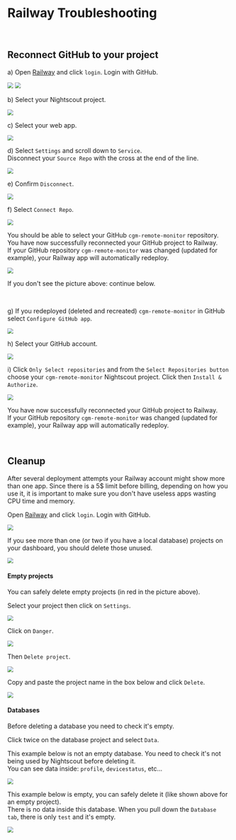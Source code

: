 # Railway Troubleshooting

</br>

## Reconnect GitHub to your project

a) Open [Railway](https://railway.app) and click `login`. Login with GitHub.

<img src="../../../vendors/railway/img/Railway00.png" style="zoom:80%;" />

<img src="../../../vendors/railway/img/Railway01.png" style="zoom:80%;" />

</br>

b) Select your Nightscout project.

<img src="../../../vendors/railway/img/RailwayM15.png" style="zoom:80%;" />

</br>

c) Select your web app.

<img src="../../../vendors/railway/img/RailwayM16.png" style="zoom:80%;" />

</br>

d) Select `Settings` and scroll down to `Service`.  
Disconnect your `Source Repo` with the cross at the end of the line.

<img src="../../../vendors/railway/img/RailwayT01.png" style="zoom:80%;" />

</br>

e) Confirm `Disconnect`.

<img src="../../../vendors/railway/img/RailwayT02.png" style="zoom:80%;" />

</br>

f) Select `Connect Repo`.

<img src="../../../vendors/railway/img/RailwayT03.png" style="zoom:80%;" />

You should be able to select your GitHub `cgm-remote-monitor` repository.  
You have now successfully reconnected your GitHub project to Railway.  
If your GitHub repository `cgm-remote-monitor` was changed (updated for example), your Railway app will automatically redeploy.

<img src="../../../vendors/railway/img/RailwayM03.png" style="zoom:80%;" />

If you don't see the picture above: continue below.

</br>

g) If you redeployed (deleted and recreated) `cgm-remote-monitor` in GitHub select `Configure GitHub app`.  

<img src="../../../vendors/railway/img/RailwayM02.png" style="zoom:80%;" />

</br>

h) Select your GitHub account.

<img src="../../../vendors/railway/img/RailwayT04.png" style="zoom:80%;" />

</br>

i) Click `Only Select repositories` and from the `Select Repositories button` choose your `cgm-remote-monitor` Nightscout project. Click then `Install & Authorize`.

<img src="../../../vendors/railway/img/Railway08.png" style="zoom:80%;" />

You have now successfully reconnected your GitHub project to Railway.  
If your GitHub repository `cgm-remote-monitor` was changed (updated for example), your Railway app will automatically redeploy.

</br>

## Cleanup

After several deployment attempts your Railway account might show more than one app. Since there is a 5$ limit before billing, depending on how you use it, it is important to make sure you don't have useless apps wasting CPU time and memory.

Open [Railway](https://railway.app) and click `login`. Login with GitHub.

<img src="../../../vendors/railway/img/Railway00.png" style="zoom:80%;" />

</br>

If you see more than one (or two if you have a local database) projects on your dashboard, you should delete those unused.

<img src="../../../vendors/railway/img/RailwayT05.png" style="zoom:80%;" />

</br>

#### Empty projects

You can safely delete empty projects (in red in the picture above).

Select your project then click on `Settings`.

<img src="../../../vendors/railway/img/RailwayT06.png" style="zoom:80%;" />

</br>

Click on `Danger`.

<img src="../../../vendors/railway/img/RailwayT07.png" style="zoom:80%;" />

</br>

Then `Delete project`.

<img src="../../../vendors/railway/img/RailwayT08.png" style="zoom:80%;" />

</br>

Copy and paste the project name in the box below and click `Delete`.

<img src="../../../vendors/railway/img/RailwayT09.png" style="zoom:80%;" />

</br>

#### Databases

Before deleting a database you need to check it's empty.

Click twice on the database project and select `Data`.

This example below is not an empty database. You need to check it's not being used by Nightscout before deleting it.  
You can see data inside: `profile`, `devicestatus`, etc...

<img src="../../../vendors/railway/img/RailwayT10.png" style="zoom:80%;" />

</br>

This example below is empty, you can safely delete it (like shown above for an empty project).  
There is no data inside this database. When you pull down the `Database tab`, there is only `test` and it's empty.

<img src="../../../vendors/railway/img/RailwayT11.png" style="zoom:80%;" />

</br>
